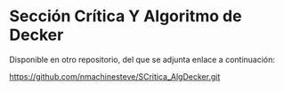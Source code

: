# Sección Crítica Y Algoritmo de Decker

Disponible en otro repositorio, del que se adjunta enlace a continuación: 

https://github.com/nmachinesteve/SCritica_AlgDecker.git 
